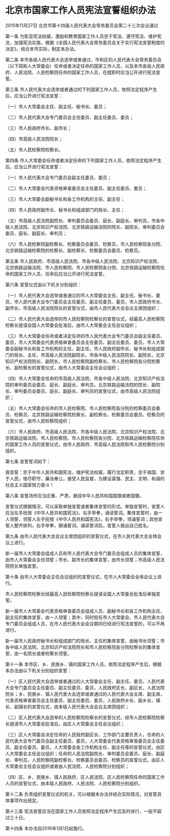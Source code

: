 # 北京市国家工作人员宪法宣誓组织办法

2015年11月27日 北京市第十四届人民代表大会常务委员会第二十三次会议通过



第一条 为彰显宪法权威，激励和教育国家工作人员忠于宪法、遵守宪法、维护宪法，加强宪法实施，根据《全国人民代表大会常务委员会关于实行宪法宣誓制度的决定》，结合本市实际，制定本办法。

第二条 本市各级人民代表大会选举或者通过，市和区的人民代表大会常务委员会（以下简称人大常委会）任命或者决定任命的国家工作人员，以及本市各级人民政府、人民法院、人民检察院任命的国家工作人员，在就职时应当公开进行宪法宣誓。

第三条 市人民代表大会选举或者通过的下列国家工作人员，依照法定程序产生后，应当公开进行宪法宣誓：

（一）市人大常委会主任、副主任、秘书长、委员；

（二）市人民代表大会专门委员会主任委员、副主任委员、委员；

（三）市人民政府市长、副市长；

（四）市高级人民法院院长；

（五）市人民检察院检察长。

第四条 市人大常委会任命或者决定任命的下列国家工作人员，依照法定程序产生后，应当公开进行宪法宣誓：

（一）市人民代表大会专门委员会副主任委员、委员；

（二）市人大常委会代表资格审查委员会主任委员、副主任委员、委员；

（三）市人大常委会副秘书长和各工作机构的主任、副主任；

（四）市人民政府副市长、秘书长和组成部门的局长、主任；

（五）市高级人民法院副院长、审判委员会委员、庭长、副庭长、审判员，市各中级人民法院、北京知识产权法院、北京铁路运输法院的院长、副院长、审判委员会委员、庭长、副庭长、审判员；

（六）市人民检察院副检察长、检察委员会委员、检察员，市人民检察院各分院、北京铁路运输检察院的检察长、副检察长、检察委员会委员、检察员。

第五条 市人民政府、市高级人民法院、市各中级人民法院、北京知识产权法院、北京铁路运输法院、市人民检察院、市人民检察院各分院、北京铁路运输检察院任命的国家工作人员，任命后应当公开进行宪法宣誓。

第六条 宣誓仪式由以下机关分别组织：

（一）市人民代表大会选举或者通过的市人大常委会主任、副主任、秘书长、委员，市人民代表大会专门委员会主任委员、副主任委员、委员，市人民政府市长、副市长，市高级人民法院院长的宣誓仪式，由市人民代表大会会议主席团组织；

（二）市人民代表大会选举的市人民检察院检察长的宣誓仪式，经最高人民检察院检察长提请全国人大常委会批准后，由市人大常委会主任会议组织；

（三）市人大常委会任命或者决定任命的市人民代表大会专门委员会副主任委员、委员，市人大常委会代表资格审查委员会主任委员、副主任委员、委员，市人大常委会副秘书长和各工作机构的主任、副主任，市人民政府副市长、秘书长和组成部门的局长、主任，市高级人民法院副院长，市各中级人民法院院长、副院长，北京知识产权法院院长、副院长，市人民检察院副检察长，市人民检察院各分院检察长、副检察长的宣誓仪式，由市人大常委会主任会议组织；

（四）市人大常委会任命的市高级人民法院、市各中级人民法院、北京知识产权法院的审判委员会委员、庭长、副庭长、审判员，北京铁路运输法院的院长、副院长、审判委员会委员、庭长、副庭长、审判员的宣誓仪式，由市高级人民法院组织；

（五）市人大常委会任命的市人民检察院、市人民检察院各分院的检察委员会委员、检察员，北京铁路运输检察院检察长、副检察长、检察委员会委员、检察员的宣誓仪式，由市人民检察院组织；

（六）市人民政府、市高级人民法院、市各中级人民法院、北京知识产权法院、北京铁路运输法院、市人民检察院、市人民检察院各分院、北京铁路运输检察院任命的国家工作人员的宣誓仪式，由市人民政府、市高级人民法院和市人民检察院分别组织。

第七条 宣誓誓词如下：

我宣誓：忠于中华人民共和国宪法，维护宪法权威，履行法定职责，忠于祖国、忠于人民，恪尽职守、廉洁奉公，接受人民监督，为建设富强、民主、文明、和谐的社会主义国家努力奋斗！

第八条 宣誓场所应当庄重、严肃，悬挂中华人民共和国国旗或者国徽。

宣誓仪式根据情况，可以采取单独宣誓或者集体宣誓的形式。单独宣誓时，宣誓人应当左手抚按《中华人民共和国宪法》，右手举拳，诵读誓词。集体宣誓时，由一人领誓，领誓人左手抚按《中华人民共和国宪法》，右手举拳，领诵誓词；其他宣誓人整齐排列，右手举拳，跟诵誓词。诵读誓词后，宣誓人报出自己姓名。

第九条 由市人民代表大会会议主席团组织的宣誓仪式，在市人民代表大会全体会议上进行。

新一届市人大常委会组成人员和市人民代表大会专门委员会组成人员的集体宣誓，由市人大常委会主任领誓；市长、副市长的集体宣誓，由市长领誓；市高级人民法院院长单独宣誓。

第十条 由市人大常委会主任会议组织的宣誓仪式，在市人大常委会全体会议上进行。

市人民检察院检察长经最高人民检察院检察长提请全国人大常委会批准后单独宣誓。

新一届市人大常委会代表资格审查委员会组成人员、副秘书长和各工作机构主任、副主任的集体宣誓，由一人领誓；其中，同时担任市人大常委会、市人民代表大会专门委员会组成人员，在市人民代表大会会议期间已经进行宪法宣誓的，可以不再进行。

新一届市人民政府秘书长和组成部门的局长、主任的集体宣誓，由秘书长领誓；市各中级人民法院、北京知识产权法院院长和市人民检察院各分院检察长的集体宣誓，由一名院长或者检察长领誓。

第十一条 本市区、乡、民族乡、镇的国家工作人员，依照法定程序产生后，根据本办法由以下机关分别组织宣誓：

（一）区人民代表大会选举或者通过的人大常委会主任、副主任、委员，人民代表大会专门委员会主任委员、副主任委员、委员，人民政府区长、副区长，人民法院院长；乡、民族乡、镇人民代表大会选举或者通过的人民代表大会主席、副主席，代表资格审查委员会主任委员、副主任委员、委员，人民政府乡长、副乡长、镇长、副镇长的宣誓仪式，由本级人民代表大会会议主席团组织；

（二）区人民代表大会选举的人民检察院检察长的宣誓仪式，经市人民检察院检察长提请市人大常委会批准后，由区人大常委会主任会议组织；

（三）区人大常委会决定任命的人民政府副区长、工作部门主要负责人，任命的人民代表大会专门委员会副主任委员、委员，人大常委会代表资格审查委员会主任委员、副主任委员、委员，人大常委会各工作机构主任、副主任等的宣誓仪式，由区人大常委会主任会议组织；任命的人民法院副院长、审判委员会委员、庭长、副庭长、审判员，人民检察院副检察长、检察委员会委员、检察员的宣誓仪式，由区人大常委会主任会议组织或者由人民法院、人民检察院分别组织；

（四）区、乡、民族乡、镇人民政府，区人民法院，区人民检察院任命的国家工作人员的宣誓仪式，由本级人民政府、人民法院、人民检察院分别组织。

第十二条 负责组织宣誓仪式的机关，可以根据本办法并结合实际情况，对宣誓具体事项作出规定。

第十三条 宪法宣誓应当在国家工作人员依照法定程序产生后及时进行，一般不超过三十日。

第十四条 本办法自2016年1月1日起施行。